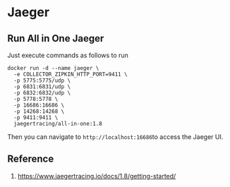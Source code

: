 # Jaeger

## Run All in One Jaeger

Just execute commands as follows to run 

```shell
docker run -d --name jaeger \
  -e COLLECTOR_ZIPKIN_HTTP_PORT=9411 \
  -p 5775:5775/udp \
  -p 6831:6831/udp \
  -p 6832:6832/udp \
  -p 5778:5778 \
  -p 16686:16686 \
  -p 14268:14268 \
  -p 9411:9411 \
  jaegertracing/all-in-one:1.8
```

Then you can navigate to `http://localhost:16686`to access the Jaeger UI.





## Reference

1. https://www.jaegertracing.io/docs/1.8/getting-started/